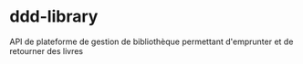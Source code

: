 # ddd-library
API de plateforme de gestion de bibliothèque permettant d'emprunter et de retourner des livres
